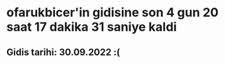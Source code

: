 # ofarukbicer'in gidisine son 4 gun 20 saat 17 dakika 31 saniye kaldi

## Gidis tarihi: 30.09.2022 :(